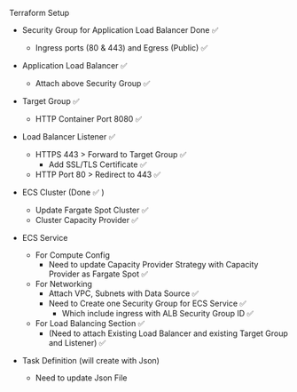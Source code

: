 Terraform Setup
- Security Group for Application Load Balancer  Done ✅ 
    - Ingress ports (80 & 443) and Egress (Public)  ✅ 
- Application Load Balancer ✅ 
    - Attach above Security Group  ✅ 
- Target Group ✅ 
    - HTTP Container Port 8080 ✅ 
- Load Balancer Listener ✅ 
    - HTTPS 443 > Forward to Target Group ✅ 
        - Add SSL/TLS Certificate ✅ 
    - HTTP Port 80 > Redirect to 443 ✅ 
- ECS Cluster (Done ✅ )
    - Update Fargate Spot Cluster ✅ 
    - Cluster Capacity Provider ✅ 
- ECS Service 
    - For Compute Config 
        - Need to update Capacity Provider Strategy with Capacity Provider as Fargate Spot ✅ 
    - For Networking 
        - Attach VPC, Subnets with Data Source  ✅ 
        - Need to Create one Security Group for ECS Service ✅ 
            - Which include ingress with ALB Security Group ID ✅ 
    - For Load Balancing Section ✅ 
        - (Need to attach Existing Load Balancer and existing Target Group and Listener) ✅ 

- Task Definition (will create with Json)
    - Need to update Json File 